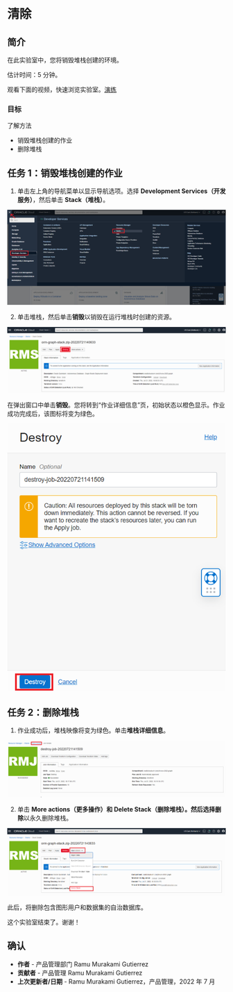 # 清除

## 简介

在此实验室中，您将销毁堆栈创建的环境。

估计时间：5 分钟。

观看下面的视频，快速浏览实验室。[演练](videohub:1_cnecear0)

### 目标

了解方法

*   销毁堆栈创建的作业
*   删除堆栈

## 任务 1：销毁堆栈创建的作业

1.  单击左上角的导航菜单以显示导航选项。选择 **Development Services（开发服务）**，然后单击 **Stack（堆栈）**。

![如何在 OCI 导航菜单中访问堆栈的步骤](./images/stack-in-oci.png)

2.  单击堆栈，然后单击**销毁**以销毁在运行堆栈时创建的资源。

![显示如何销毁堆栈](./images/destroy-stack.png)

在弹出窗口中单击**销毁**。您将转到“作业详细信息”页，初始状态以橙色显示。作业成功完成后，该图标将变为绿色。

![显示如何销毁堆栈最终步骤](./images/destroy-final.png)

## 任务 2：删除堆栈

1.  作业成功后，堆栈映像将变为绿色。单击**堆栈详细信息**。

![如何返回到堆栈详细信息](./images/stack-details.png)

2.  单击 **More actions（更多操作）**和 **Delete Stack（删除堆栈）**。然后选择**删除**以永久删除堆栈。

![如何删除堆栈的步骤](./images/delete-stack.png)

此后，将删除包含图形用户和数据集的自治数据库。

这个实验室结束了。谢谢！

## 确认

*   **作者** - 产品管理部门 Ramu Murakami Gutierrez
*   **贡献者** - 产品管理 Ramu Murakami Gutierrez
*   **上次更新者/日期** - Ramu Murakami Gutierrez，产品管理，2022 年 7 月